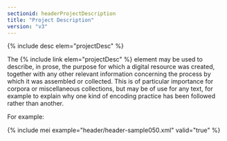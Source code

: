 ```yaml
---
sectionid: headerProjectDescription
title: "Project Description"
version: "v3"
---
```


{% include desc elem="projectDesc" %} 

The {% include link elem="projectDesc" %} element may be used to describe, in prose, the purpose for which a digital resource was created, together with any other relevant information concerning the process by which it was assembled or collected. This is of particular importance for corpora or miscellaneous collections, but may be of use for any text, for example to explain why one kind of encoding practice has been followed rather than another.

For example:

{% include mei example="header/header-sample050.xml" valid="true" %}
